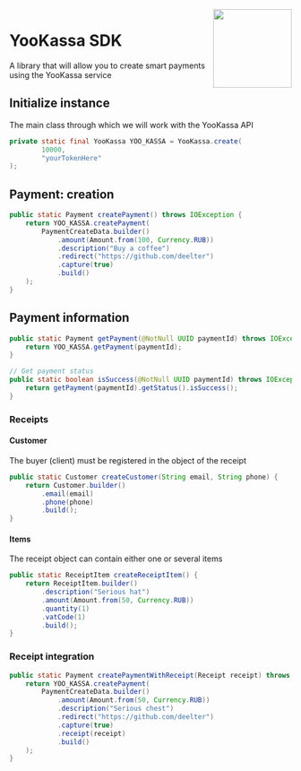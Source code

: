 <img align="right" src="https://sun6-23.userapi.com/s/v1/ig2/uGmISl3elBXZi_RPAtK7NX82UeCZGt1lsx2JixfjIqHfUMjLxFHFTkkGshLzVRFppxesDUT89gi7ucMjS1JShrgm.jpg?size=864x864&quality=95&crop=108,108,864,864&ava=1" height="140" width="140">

# YooKassa SDK
A library that will allow you to create smart payments using the YooKassa service

## Initialize instance
The main class through which we will work with the YooKassa API
```java
private static final YooKassa YOO_KASSA = YooKassa.create(
		10000,
		"yourTokenHere"
);
```
## Payment: creation
```java
public static Payment createPayment() throws IOException {
	return YOO_KASSA.createPayment(
		PaymentCreateData.builder()
			.amount(Amount.from(100, Currency.RUB))
			.description("Buy a coffee")
			.redirect("https://github.com/deelter")
			.capture(true)
			.build()
	);
}
```
## Payment information
```java
public static Payment getPayment(@NotNull UUID paymentId) throws IOException {
	return YOO_KASSA.getPayment(paymentId);
}

// Get payment status
public static boolean isSuccess(@NotNull UUID paymentId) throws IOException {
	return getPayment(paymentId).getStatus().isSuccess();
}
```
### Receipts
#### Customer
The buyer (client) must be registered in the object of the receipt
```java
public static Customer createCustomer(String email, String phone) {
	return Customer.builder()
		.email(email)
		.phone(phone)
		.build();
}
```
#### Items 
The receipt object can contain either one or several items
```java
public static ReceiptItem createReceiptItem() {
	return ReceiptItem.builder()
		.description("Serious hat")
		.amount(Amount.from(50, Currency.RUB))
		.quantity(1)
		.vatCode(1)
		.build();
}
```
### Receipt integration
```java
public static Payment createPaymentWithReceipt(Receipt receipt) throws IOException {
	return YOO_KASSA.createPayment(
		PaymentCreateData.builder()
			.amount(Amount.from(50, Currency.RUB))
			.description("Serious chest")
			.redirect("https://github.com/deelter")
			.capture(true)
			.receipt(receipt)
			.build()
	);
}
```
